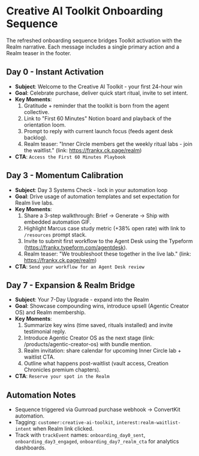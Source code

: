 # Creative AI Toolkit Onboarding Sequence

The refreshed onboarding sequence bridges Toolkit activation with the Realm narrative. Each message includes a single primary action and a Realm teaser in the footer.

## Day 0 - Instant Activation
- **Subject**: Welcome to the Creative AI Toolkit - your first 24-hour win
- **Goal**: Celebrate purchase, deliver quick start ritual, invite to set intent.
- **Key Moments**:
  1. Gratitude + reminder that the toolkit is born from the agent collective.
  2. Link to "First 60 Minutes" Notion board and playback of the orientation loom.
  3. Prompt to reply with current launch focus (feeds agent desk backlog).
  4. Realm teaser: "Inner Circle members get the weekly ritual labs - join the waitlist." (link: https://frankx.ck.page/realm)
- **CTA**: `Access the First 60 Minutes Playbook`

## Day 3 - Momentum Calibration
- **Subject**: Day 3 Systems Check - lock in your automation loop
- **Goal**: Drive usage of automation templates and set expectation for Realm live labs.
- **Key Moments**:
  1. Share a 3-step walkthrough: Brief -> Generate -> Ship with embedded automation GIF.
  2. Highlight Marcus case study metric (+38% open rate) with link to `/resources` prompt stack.
  3. Invite to submit first workflow to the Agent Desk using the Typeform (https://frankx.typeform.com/agentdesk).
  4. Realm teaser: "We troubleshoot these together in the live lab." (link: https://frankx.ck.page/realm)
- **CTA**: `Send your workflow for an Agent Desk review`

## Day 7 - Expansion & Realm Bridge
- **Subject**: Your 7-Day Upgrade - expand into the Realm
- **Goal**: Showcase compounding wins, introduce upsell (Agentic Creator OS) and Realm membership.
- **Key Moments**:
  1. Summarize key wins (time saved, rituals installed) and invite testimonial reply.
  2. Introduce Agentic Creator OS as the next stage (link: /products/agentic-creator-os) with bundle mention.
  3. Realm invitation: share calendar for upcoming Inner Circle lab + waitlist CTA.
  4. Outline what happens post-waitlist (vault access, Creation Chronicles premium chapters).
- **CTA**: `Reserve your spot in the Realm`

## Automation Notes
- Sequence triggered via Gumroad purchase webhook -> ConvertKit automation.
- Tagging: `customer:creative-ai-toolkit`, `interest:realm-waitlist-intent` when Realm link clicked.
- Track with `trackEvent` names: `onboarding_day0_sent`, `onboarding_day3_engaged`, `onboarding_day7_realm_cta` for analytics dashboards.

